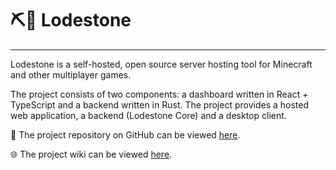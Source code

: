 # ⛏🧱 Lodestone
---

Lodestone is a self-hosted, open source server hosting tool for Minecraft and other multiplayer games. 

The project consists of two components: a dashboard written in React + TypeScript and a backend written in Rust. The project provides a hosted web application, a backend (Lodestone Core) and a desktop client.

🔗 The project repository on GitHub can be viewed [here](https://github.com/Lodestone-Team/lodestone).

🌐 The project wiki can be viewed [here](https://github.com/Lodestone-Team/lodestone/wiki/).